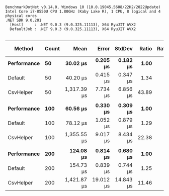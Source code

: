 ```

BenchmarkDotNet v0.14.0, Windows 10 (10.0.19045.5608/22H2/2022Update)
Intel Core i7-8550U CPU 1.80GHz (Kaby Lake R), 1 CPU, 8 logical and 4 physical cores
.NET SDK 9.0.201
  [Host]     : .NET 9.0.3 (9.0.325.11113), X64 RyuJIT AVX2
  DefaultJob : .NET 9.0.3 (9.0.325.11113), X64 RyuJIT AVX2


```
| Method      | Count | Mean        | Error     | StdDev    | Ratio | RatioSD | Baseline | Gen0    | Gen1    | Allocated | Alloc Ratio |
|------------ |------ |------------:|----------:|----------:|------:|--------:|--------- |--------:|--------:|----------:|------------:|
| **Performance** | **50**    |    **30.02 μs** |  **0.205 μs** |  **0.182 μs** |  **1.00** |    **0.01** | **Yes**      |  **3.1128** |       **-** |  **12.94 KB** |        **1.00** |
| Default     | 50    |    40.20 μs |  0.415 μs |  0.347 μs |  1.34 |    0.01 | No       |  5.1270 |       - |  21.14 KB |        1.63 |
| CsvHelper   | 50    | 1,317.39 μs |  7.734 μs |  6.856 μs | 43.89 |    0.34 | No       | 17.5781 | 15.6250 |  76.46 KB |        5.91 |
|             |       |             |           |           |       |         |          |         |         |           |             |
| **Performance** | **100**   |    **60.56 μs** |  **0.330 μs** |  **0.309 μs** |  **1.00** |    **0.01** | **Yes**      |  **5.8594** |       **-** |  **24.16 KB** |        **1.00** |
| Default     | 100   |    78.12 μs |  1.052 μs |  0.879 μs |  1.29 |    0.02 | No       |  9.2773 |       - |  38.23 KB |        1.58 |
| CsvHelper   | 100   | 1,355.55 μs |  9.017 μs |  8.434 μs | 22.38 |    0.17 | No       | 21.4844 | 19.5313 |  93.55 KB |        3.87 |
|             |       |             |           |           |       |         |          |         |         |           |             |
| **Performance** | **200**   |   **124.08 μs** |  **0.814 μs** |  **0.680 μs** |  **1.00** |    **0.01** | **Yes**      | **11.2305** |       **-** |  **46.63 KB** |        **1.00** |
| Default     | 200   |   154.73 μs |  0.839 μs |  0.744 μs |  1.25 |    0.01 | No       | 17.5781 |  0.2441 |  72.41 KB |        1.55 |
| CsvHelper   | 200   | 1,421.87 μs | 19.012 μs | 14.843 μs | 11.46 |    0.13 | No       | 31.2500 | 11.7188 | 127.72 KB |        2.74 |
